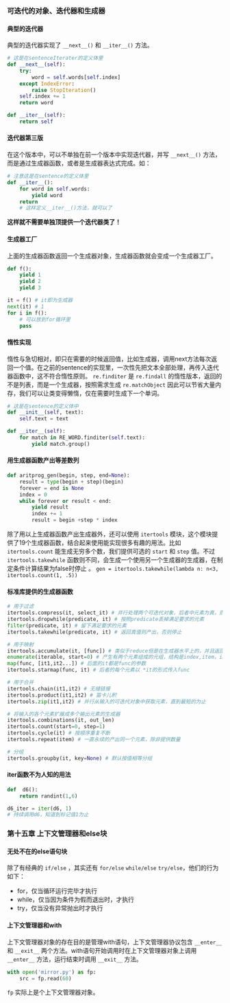 ### 可迭代的对象、迭代器和生成器

#### 典型的迭代器
典型的迭代器实现了 `__next__()` 和 `__iter__()` 方法。
```py
# 这是在sentenceIterater的定义体里
def __next__(self):
    try:
        word = self.words[self.index]
    except IndexError:
        raise StopIteration()
    self.index += 1
    return word

def __iter__(self):
    return self
```

#### 迭代器第三版
在这个版本中，可以不单独在前一个版本中实现迭代器，并写 `__next__()` 方法，而是通过生成器函数，或者是生成器表达式完成。如：
```py
# 注意这是在sentence的定义体里
def __iter__():
    for word in self.words:
        yield word
    return
    # 这样定义__iter__()方法，就可以了
```
**这样就不需要单独顶提供一个迭代器类了！**

#### 生成器工厂
上面的生成器函数返回一个生成器对象，生成器函数就会变成一个生成器工厂。
```py
def f():
    yield 1
    yield 2
    yield 3

it = f() # it即为生成器
next(it) # 1
for i in f():
    # 可以放到for循环里
    pass
```

#### 惰性实现
惰性与急切相对，即只在需要的时候返回值，比如生成器，调用next方法每次返回一个值。在之前的sentence的实现里，一次性先把文本全部处理，再传入迭代器函数中，这不符合惰性原则。
`re.finditer` 是 `re.findall` 的惰性版本，返回的不是列表，而是一个生成器，按照需求生成 `re.matchObject` 因此可以节省大量内存，我们可以让类变得懒惰，仅在需要时生成下一个单词。
```py
# 这是在sentence的定义体中
def __init__(self, text):
    self.text = text

def __iter__(self):
    for match in RE_WORD.finditer(self.text):
        yield match.group()
```

#### 用生成器函数产出等差数列
```py
def aritprog_gen(begin, step, end=None):
    result = type(begin + step)(begin)
    forever = end is None
    index = 0
    while forever or result < end:
        yield result
        index += 1
        result = begin +step * index
```
除了用以上生成器函数产出生成器外，还可以使用 `itertools` 模块，这个模块提供了19个生成器函数，结合起来使用能实现很多有趣的用法。比如 `itertools.count` 能生成无穷多个数，我们提供可选的 `start` 和 `step` 值。不过 `itertools.takewhile` 函数则不同，会生成一个使用另一个生成器的生成器，在制定条件计算结果为false时停止 。
`gen = itertools.takewhile(lambda n: n<3, itertools.count(1, .5))`

#### 标准库提供的生成器函数
```py
# 用于过滤
itertools.compress(it, select_it) # 并行处理两个可迭代对象，后者中元素为真，则产出前者中对应的元素
itertools.dropwhile(predicate, it) # 按照predicate丢掉满足要求的元素
filter(predicate, it) # 留下满足要求的元素
itertools.takewhile(predicate, it) # 返回真值则产出，否则停止

# 用于映射
itertools.accumulate(it, [func]) # 类似于reduce但是在生成器水平上的，并且返回生成器
enumerate(iterable, start=0) # 产生有两个元素组成的元组，结构是index,item，index从start开始计数
map(func, [it1,it2...]) # 后面的it都是func的参数
itertools.starmap(func, it) # 后者的每个元素以 *it的形式传入func

# 用于合并
itertools.chain(it1,it2) # 无缝链接
itertools.product(it1,it2) # 笛卡儿积
itertools.zip(it1,it2) # 并行从输入的可迭代对象中获取元素，直到最短的为止

# 将输入的各个元素扩展成多个输出元素的生成器
itertools.combinations(it, out_len)
itertools.count(start=0, step=1)
itertools.cycle(it) # 按顺序重复不断
itertools.repeat(item) # 一直永续的产出同一个元素，除非提供数量

# 分组
itertools.groupby(it, key=None) # 默认按值相等分组
```

#### iter函数不为人知的用法
```py
def  d6():
    return randint(1,6)

d6_iter = iter(d6, 1)
# 持续调用d6，知道到标记值1为止
```

### 第十五章 上下文管理器和else块

#### 无处不在的else语句块
除了有经典的 `if/else` ，其实还有 `for/else` `while/else` `try/else`，他们的行为如下：
*  for，仅当循环运行完毕才执行
*  while，仅当因为条件为假而退出时，才执行
*  try，仅当没有异常抛出时才执行

#### 上下文管理器和with
上下文管理器对象的存在目的是管理with语句，上下文管理器协议包含 `__enter__` 和 `__exit__` 两个方法。with语句开始调用时在上下文管理器对象上调用 `__enter__` 方法，运行结束时调用 `__exit__` 方法。
```py
with open('mirror.py') as fp:
    src = fp.read(60)
```
`fp` 实际上是个上下文管理器对象。
